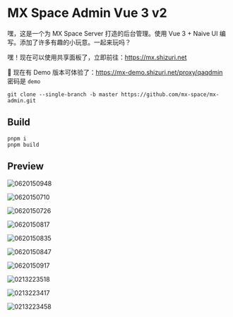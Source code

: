 # MX Space Admin Vue 3 v2


嘿，这是一个为 MX Space Server 打造的后台管理。使用 Vue 3 + Naive UI 编写。添加了许多有趣的小玩意。一起来玩吗？

嘿！现在可以使用共享面板了，立即前往：<https://mx.shizuri.net>

:tada: 现在有 Demo 版本可体验了：<https://mx-demo.shizuri.net/proxy/qaqdmin> 密码是 `demo`

```
git clone --single-branch -b master https://github.com/mx-space/mx-admin.git
```

## Build

```
pnpm i
pnpm build
```

## Preview

![0620150948](https://fastly.jsdelivr.net/gh/Innei/fancy@master/2021/0620150948.png)

![0620150710](https://fastly.jsdelivr.net/gh/Innei/fancy@master/2021/0620150710.png)

![0620150726](https://fastly.jsdelivr.net/gh/Innei/fancy@master/2021/0620150726.png)

![0620150817](https://fastly.jsdelivr.net/gh/Innei/fancy@master/2021/0620150817.png)

![0620150835](https://fastly.jsdelivr.net/gh/Innei/fancy@master/2021/0620150835.png)

![0620150847](https://fastly.jsdelivr.net/gh/Innei/fancy@master/2021/0620150847.png)

![0620150917](https://fastly.jsdelivr.net/gh/Innei/fancy@master/2021/0620150917.png)

![0213223518](https://fastly.jsdelivr.net/gh/Innei/fancy@master/2022/0213223518.png)

![0213223417](https://fastly.jsdelivr.net/gh/Innei/fancy@master/2022/0213223417.png)

![0213223458](https://fastly.jsdelivr.net/gh/Innei/fancy@master/2022/0213223458.png)
